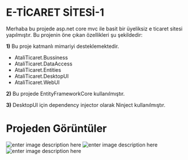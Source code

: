 # E-TİCARET SİTESİ-1

Merhaba bu projede asp.net core mvc ile basit bir üyeliksiz e ticaret sitesi yapılmıştır. Bu projenin öne çıkan özellikleri şu şekildedir:

**1)** Bu proje katmanlı mimariyi desteklemektedir.
		

 - AtaliTicaret.Bussiness
 - AtaliTicaret.DataAccess
 - AtaliTicaret.Entities
 - AtaliTicaret.DesktopUI
 - AtaliTicaret.WebUI

 
 **2)** Bu projede EntityFrameworkCore kullanılmıştır.
 
 **3)** DesktopUI için dependency injector olarak Ninject kullanılmıştır.

# Projeden Görüntüler
![enter image description here](https://photos.google.com/photo/AF1QipPiVJNimTF3i3483ENSP5Sn0Rc7elmbVk6XtXt_)
![enter image description here](https://photos.google.com/photo/AF1QipNyTgUuFmOePOZAJVc4eKxe1YkGx2WFp0l0Tqif)
![enter image description here](https://photos.google.com/photo/AF1QipOLRRKWrKlJTcwlv55mkRlBNURUVL4Maf5hfkoc)
